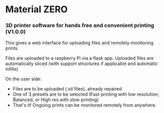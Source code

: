 # Material ZERO 
### 3D printer software for hands free and convenient printing (V1.0.0)

This gives a web interface for uploading files and remotely monitoring prints.

Files are uploaded to a raspberry Pi via a flask app. Uploaded files are automatically sliced (with support structures if applicable and automatic infills)

On the user side:
- Files are to be uploaded (.stl files), already repaired
- One of 3 presets are to be selected (Fast printing with low resolution, Balanced, or High res with slow printing)
- That's it! Ongoing prints can be monitored remotely from anywhere.